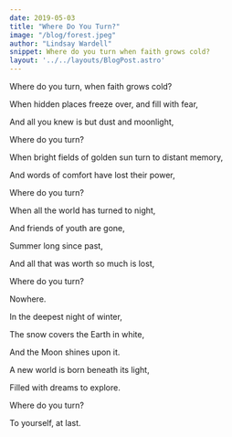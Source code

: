 ```yaml
---
date: 2019-05-03
title: "Where Do You Turn?"
image: "/blog/forest.jpeg"
author: "Lindsay Wardell"
snippet: Where do you turn when faith grows cold?
layout: '../../layouts/BlogPost.astro'
---
```

Where do you turn, when faith grows cold?

When hidden places freeze over, and fill with fear,

And all you knew is but dust and moonlight,

Where do you turn?

When bright fields of golden sun turn to distant memory,

And words of comfort have lost their power,

Where do you turn?

When all the world has turned to night,

And friends of youth are gone,

Summer long since past,

And all that was worth so much is lost,

Where do you turn?

Nowhere.

In the deepest night of winter,

The snow covers the Earth in white,

And the Moon shines upon it.

A new world is born beneath its light,

Filled with dreams to explore.

Where do you turn?

To yourself, at last.